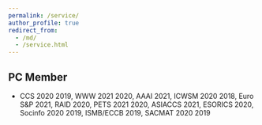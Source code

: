 ```yaml
---
permalink: /service/
author_profile: true
redirect_from: 
  - /md/
  - /service.html
---
```

## PC Member

- CCS 2020 2019, WWW 2021 2020, AAAI 2021, ICWSM 2020 2018, Euro S&P 2021, RAID 2020, PETS 2021 2020, ASIACCS 2021, ESORICS 2020, Socinfo 2020 2019, ISMB/ECCB 2019, SACMAT 2020 2019